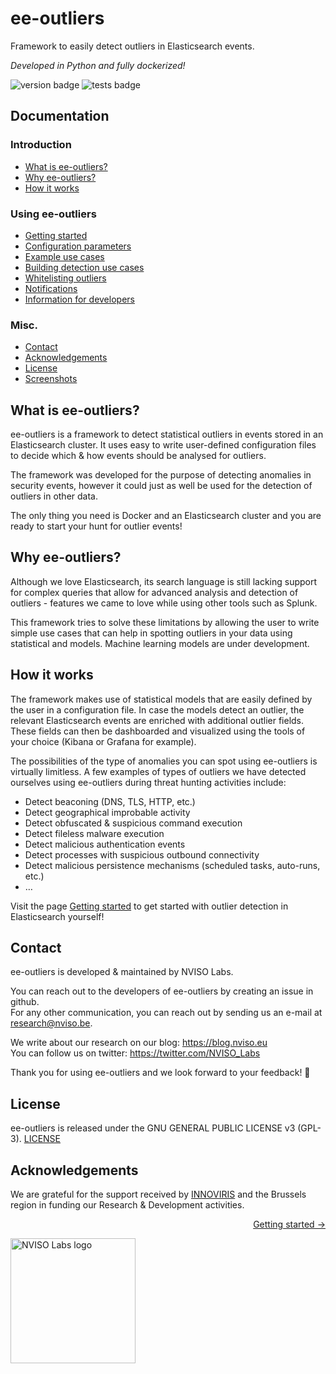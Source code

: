 
# ee-outliers 
Framework to easily detect outliers in Elasticsearch events.

*Developed in Python and fully dockerized!*

![version badge](https://img.shields.io/badge/version-0.2.18-blue "verion 0.2.18")
![tests badge](https://img.shields.io/badge/unit_tests-254-orange "254 unit tests")

## Documentation

### Introduction
- [What is ee-outliers?](#what-is-ee-outliers)
- [Why ee-outliers?](#why-ee-outliers)
- [How it works](#how-it-works)

### Using ee-outliers
- [Getting started](documentation/GETTING_STARTED.md)
- [Configuration parameters](documentation/CONFIG_PARAMETERS.md)
- [Example use cases](use_cases/examples)
- [Building detection use cases](documentation/CONFIG_OUTLIERS.md)
- [Whitelisting outliers](documentation/WHITELIST.md)
- [Notifications](documentation/NOTIFICATIONS.md)
- [Information for developers](documentation/DEVELOPMENT.md)

### Misc.
- [Contact](#contact)
- [Acknowledgements](#acknowledgements)
- [License](#license)
- [Screenshots](documentation/SCREENSHOTS.md)


## What is ee-outliers?
ee-outliers is a framework to detect statistical outliers in events stored 
in an Elasticsearch cluster. It uses easy to write user-defined configuration files 
to decide which & how events should be analysed for outliers.

The framework was developed for the purpose of detecting anomalies in 
security events, however it could just as well be used for the detection 
of outliers in other data.

The only thing you need is Docker and an Elasticsearch cluster and you are
ready to start your hunt for outlier events!

## Why ee-outliers?
Although we love Elasticsearch, its search language is still lacking support 
for complex queries that allow for advanced analysis and detection of outliers -
features we came to love while using other tools such as Splunk.
 
This framework tries to solve these limitations by allowing the user to write 
simple use cases that can help in spotting outliers in your data using statistical 
and models. Machine learning models are under development.

## How it works

The framework makes use of statistical models that are easily defined by the user 
in a configuration file. In case the models detect an outlier, the relevant 
Elasticsearch events are enriched with additional outlier fields. These fields 
can then be dashboarded and visualized using the tools of your choice 
(Kibana or Grafana for example).

The possibilities of the type of anomalies you can spot using ee-outliers 
is virtually limitless. A few examples of types of outliers we have detected
ourselves using ee-outliers during threat hunting activities include:

-	Detect beaconing (DNS, TLS, HTTP, etc.)
-	Detect geographical improbable activity
-	Detect obfuscated & suspicious command execution
-	Detect fileless malware execution
-	Detect malicious authentication events
-	Detect processes with suspicious outbound connectivity
-	Detect malicious persistence mechanisms (scheduled tasks, auto-runs, etc.)
-	…

Visit the page [Getting started](documentation/GETTING_STARTED.md) to get 
started with outlier detection in Elasticsearch yourself!

## Contact

ee-outliers is developed & maintained by NVISO Labs.

You can reach out to the developers of ee-outliers by creating an issue in github.  
For any other communication, you can reach out by sending us an e-mail 
at [research@nviso.be](mailto:research@nviso.be).

We write about our research on our blog: https://blog.nviso.eu  
You can follow us on twitter: https://twitter.com/NVISO_Labs

Thank you for using ee-outliers and we look forward to your feedback! 🐀

## License

ee-outliers is released under the GNU GENERAL PUBLIC LICENSE v3 (GPL-3).
[LICENSE](LICENSE)

## Acknowledgements
We are grateful for the support received by 
[INNOVIRIS](https://innoviris.brussels/) and the Brussels region in 
funding our Research & Development activities. 

<p align="right"><a href="documentation/GETTING_STARTED.md">Getting started &#8594;</a></p>

<p align="left"> 
<img alt="NVISO Labs logo" src="documentation/images/NVISO%20Labs%20standard%20logo.png?raw=true" width="200"/><br/>
</p>
